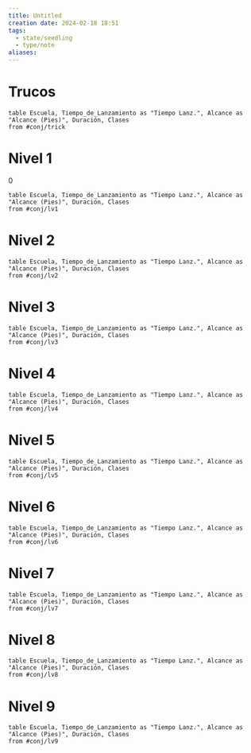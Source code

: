 ```yaml
---
title: Untitled
creation date: 2024-02-18 18:51
tags:
  - state/seedling
  - type/note
aliases:
---
```


# Trucos

```dataview
table Escuela, Tiempo_de_Lanzamiento as "Tiempo Lanz.", Alcance as "Alcance (Pies)", Duración, Clases
from #conj/trick 
```







# Nivel 1
0
```dataview
table Escuela, Tiempo_de_Lanzamiento as "Tiempo Lanz.", Alcance as "Alcance (Pies)", Duración, Clases
from #conj/lv1
```








# Nivel 2

```dataview
table Escuela, Tiempo_de_Lanzamiento as "Tiempo Lanz.", Alcance as "Alcance (Pies)", Duración, Clases
from #conj/lv2
```




# Nivel 3

```dataview
table Escuela, Tiempo_de_Lanzamiento as "Tiempo Lanz.", Alcance as "Alcance (Pies)", Duración, Clases
from #conj/lv3
```

# Nivel 4

```dataview
table Escuela, Tiempo_de_Lanzamiento as "Tiempo Lanz.", Alcance as "Alcance (Pies)", Duración, Clases
from #conj/lv4
```

# Nivel 5

```dataview
table Escuela, Tiempo_de_Lanzamiento as "Tiempo Lanz.", Alcance as "Alcance (Pies)", Duración, Clases
from #conj/lv5
```

# Nivel 6

```dataview
table Escuela, Tiempo_de_Lanzamiento as "Tiempo Lanz.", Alcance as "Alcance (Pies)", Duración, Clases
from #conj/lv6
```

# Nivel 7

```dataview
table Escuela, Tiempo_de_Lanzamiento as "Tiempo Lanz.", Alcance as "Alcance (Pies)", Duración, Clases
from #conj/lv7
```

# Nivel 8

```dataview
table Escuela, Tiempo_de_Lanzamiento as "Tiempo Lanz.", Alcance as "Alcance (Pies)", Duración, Clases
from #conj/lv8
```

# Nivel 9

```dataview
table Escuela, Tiempo_de_Lanzamiento as "Tiempo Lanz.", Alcance as "Alcance (Pies)", Duración, Clases
from #conj/lv9
```




























